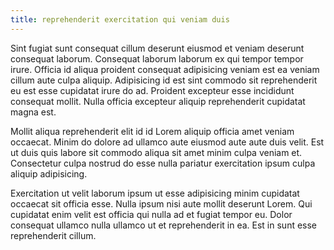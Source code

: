 ```yaml
---
title: reprehenderit exercitation qui veniam duis
---
```


Sint fugiat sunt consequat cillum deserunt eiusmod et veniam deserunt consequat laborum. Consequat laborum laborum ex qui tempor tempor irure. Officia id aliqua proident consequat adipisicing veniam est ea veniam cillum aute culpa aliquip. Adipisicing id est sint commodo sit reprehenderit eu est esse cupidatat irure do ad. Proident excepteur esse incididunt consequat mollit. Nulla officia excepteur aliquip reprehenderit cupidatat magna est.

Mollit aliqua reprehenderit elit id id Lorem aliquip officia amet veniam occaecat. Minim do dolore ad ullamco aute eiusmod aute aute duis velit. Est ut duis quis labore sit commodo aliqua sit amet minim culpa veniam et. Consectetur culpa nostrud do esse nulla pariatur exercitation ipsum culpa aliquip adipisicing.

Exercitation ut velit laborum ipsum ut esse adipisicing minim cupidatat occaecat sit officia esse. Nulla ipsum nisi aute mollit deserunt Lorem. Qui cupidatat enim velit est officia qui nulla ad et fugiat tempor eu. Dolor consequat ullamco nulla ullamco ut et reprehenderit in ea. Est in sunt esse reprehenderit cillum.
